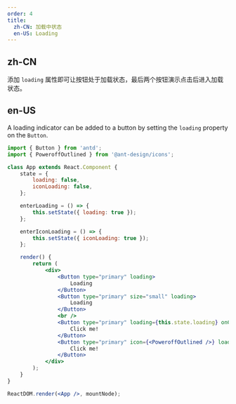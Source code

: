 ```yaml
---
order: 4
title:
  zh-CN: 加载中状态
  en-US: Loading
---
```


## zh-CN

添加 `loading` 属性即可让按钮处于加载状态，最后两个按钮演示点击后进入加载状态。

## en-US

A loading indicator can be added to a button by setting the `loading` property on the `Button`.

```jsx
import { Button } from 'antd';
import { PoweroffOutlined } from '@ant-design/icons';

class App extends React.Component {
	state = {
		loading: false,
		iconLoading: false,
	};

	enterLoading = () => {
		this.setState({ loading: true });
	};

	enterIconLoading = () => {
		this.setState({ iconLoading: true });
	};

	render() {
		return (
			<div>
				<Button type="primary" loading>
					Loading
				</Button>
				<Button type="primary" size="small" loading>
					Loading
				</Button>
				<br />
				<Button type="primary" loading={this.state.loading} onClick={this.enterLoading}>
					Click me!
				</Button>
				<Button type="primary" icon={<PoweroffOutlined />} loading={this.state.iconLoading} onClick={this.enterIconLoading}>
					Click me!
				</Button>
			</div>
		);
	}
}

ReactDOM.render(<App />, mountNode);
```
